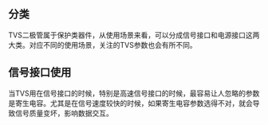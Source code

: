 ## 分类
TVS二极管属于保护类器件，从使用场景来看，可以分成信号接口和电源接口这两大类。对应不同的使用场景，关注的TVS参数也会有所不同。

## 信号接口使用
当TVS用在信号接口的时候，特别是高速信号接口的时候，最容易让人忽略的参数是寄生电容。尤其是在信号速度较快的时候，如果寄生电容参数选得不对，就会导致信号质量变坏，影响数据交互。


